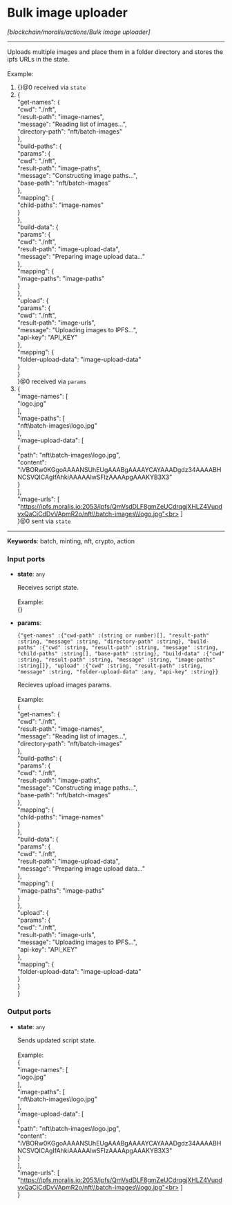 # Bulk image uploader

_[blockchain/moralis/actions/Bulk image uploader]_

---

Uploads multiple images and place them in a folder directory and stores the ipfs URLs in the state.<br>
<br>
Example:<br>
1. {}@0 received via `state`<br>
2. {<br>
  "get-names": {<br>
    "cwd": "./nft",<br>
    "result-path": "image-names",<br>
    "message": "Reading list of images...",<br>
    "directory-path": "nft/batch-images"<br>
  },<br>
  "build-paths": {<br>
    "params": {<br>
      "cwd": "./nft",<br>
      "result-path": "image-paths",<br>
      "message": "Constructing image paths...",<br>
      "base-path": "nft/batch-images"<br>
    },<br>
    "mapping": {<br>
      "child-paths": "image-names"<br>
    }<br>
  },<br>
  "build-data": {<br>
    "params": {<br>
      "cwd": "./nft",<br>
      "result-path": "image-upload-data",<br>
      "message": "Preparing image upload data..."<br>
    },<br>
    "mapping": {<br>
      "image-paths": "image-paths"<br>
    }<br>
  },<br>
  "upload": {<br>
    "params": {<br>
      "cwd": "./nft",<br>
      "result-path": "image-urls",<br>
      "message": "Uploading images to IPFS...",<br>
      "api-key": "API_KEY"<br>
    },<br>
    "mapping": {<br>
      "folder-upload-data": "image-upload-data"<br>
    }<br>
  }<br>
}@0 received via `params`<br>
3. {<br>
  "image-names": [<br>
    "logo.jpg"<br>
  ],<br>
  "image-paths": [<br>
    "nft\\batch-images\\logo.jpg"<br>
  ],<br>
  "image-upload-data": [<br>
    {<br>
      "path": "nft\\batch-images\\logo.jpg",<br>
      "content": "iVBORw0KGgoAAAANSUhEUgAAABgAAAAYCAYAAADgdz34AAAABHNCSVQICAgIfAhkiAAAAAlwSFlzAAAApgAAAKYB3X3"<br>
    }<br>
  ],<br>
  "image-urls": [<br>
	"https://ipfs.moralis.io:2053/ipfs/QmVsdDLF8gmZeUCdrqgjXHLZ4VupdvxQaCiCdDvVApmR2o/nft\\batch-images\\logo.jpg"<br>
  ]<br>
}@0 sent via `state`<br>

---

__Keywords__: batch, minting, nft, crypto, action

### Input ports

* __state__: ` any `


    Receives script state.<br>
    <br>
    Example:<br>
    {}<br>


* __params__: 
    ```
    {"get-names" :{"cwd-path" :(string or number)[], "result-path" :string, "message" :string, "directory-path" :string}, "build-paths" :{"cwd" :string, "result-path" :string, "message" :string, "child-paths" :string[], "base-path" :string}, "build-data" :{"cwd" :string, "result-path" :string, "message" :string, "image-paths" :string[]}, "upload" :{"cwd" :string, "result-path" :string, "message" :string, "folder-upload-data" :any, "api-key" :string}}
    ```


    Recieves upload images params.<br>
    <br>
    Example:<br>
    {<br>
      "get-names": {<br>
        "cwd": "./nft",<br>
        "result-path": "image-names",<br>
        "message": "Reading list of images...",<br>
        "directory-path": "nft/batch-images"<br>
      },<br>
      "build-paths": {<br>
        "params": {<br>
          "cwd": "./nft",<br>
          "result-path": "image-paths",<br>
          "message": "Constructing image paths...",<br>
          "base-path": "nft/batch-images"<br>
        },<br>
        "mapping": {<br>
          "child-paths": "image-names"<br>
        }<br>
      },<br>
      "build-data": {<br>
        "params": {<br>
          "cwd": "./nft",<br>
          "result-path": "image-upload-data",<br>
          "message": "Preparing image upload data..."<br>
        },<br>
        "mapping": {<br>
          "image-paths": "image-paths"<br>
        }<br>
      },<br>
      "upload": {<br>
        "params": {<br>
          "cwd": "./nft",<br>
          "result-path": "image-urls",<br>
          "message": "Uploading images to IPFS...",<br>
          "api-key": "API_KEY"<br>
        },<br>
        "mapping": {<br>
          "folder-upload-data": "image-upload-data"<br>
        }<br>
      }<br>
    }<br>

### Output ports

* __state__: ` any `


    Sends updated script state.<br>
    <br>
    Example:<br>
    {<br>
      "image-names": [<br>
        "logo.jpg"<br>
      ],<br>
      "image-paths": [<br>
        "nft\\batch-images\\logo.jpg"<br>
      ],<br>
      "image-upload-data": [<br>
        {<br>
          "path": "nft\\batch-images\\logo.jpg",<br>
          "content": "iVBORw0KGgoAAAANSUhEUgAAABgAAAAYCAYAAADgdz34AAAABHNCSVQICAgIfAhkiAAAAAlwSFlzAAAApgAAAKYB3X3"<br>
        }<br>
      ],<br>
      "image-urls": [<br>
    	"https://ipfs.moralis.io:2053/ipfs/QmVsdDLF8gmZeUCdrqgjXHLZ4VupdvxQaCiCdDvVApmR2o/nft\\batch-images\\logo.jpg"<br>
      ]<br>
    }<br>

